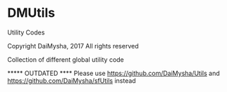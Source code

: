 # DMUtils
Utility Codes

Copyright DaiMysha, 2017
All rights reserved

Collection of different global utility code

***** OUTDATED ****
Please use https://github.com/DaiMysha/Utils and https://github.com/DaiMysha/sfUtils instead